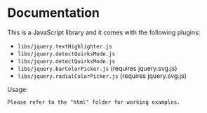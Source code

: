 Documentation
=============

This is a JavaScript library and it comes with the following plugins:

* `libs/jquery.textHighlighter.js`
* `libs/jquery.detectQuirksMode.js`
* `libs/jquery.detectQuirksMode.js`
* `libs/jquery.barColorPicker.js` (requires jquery.svg.js)
* `libs/jquery.radialColorPicker.js` (requires jquery.svg.js)

Usage:
	
	Please refer to the "html" folder for working examples.
